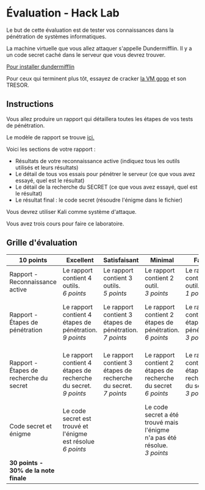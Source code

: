 # Évaluation - Hack Lab

[dundermifflin]: ../labo/Installation_DunderMifflin.md 'Dundermifflin - Hack Lab'
[gogo]: ../labo/Installation_Gogo_VirtualBox.md 'Gogo - Hack Lab'

Le but de cette évaluation est de tester vos connaissances dans la pénétration de systèmes informatiques.

La machine virtuelle que vous allez attaquer s'appelle Dundermifflin. Il y a un code secret caché dans le serveur que vous devrez trouver.

[Pour installer dundermifflin][dundermifflin]

Pour ceux qui terminent plus tôt, essayez de cracker [la VM gogo][gogo] et son TRESOR.

## Instructions

Vous allez produire un rapport qui détaillera toutes les étapes de vos tests de pénétration.

Le modèle de rapport se trouve [ici.](https://cegepvicto.sharepoint.com/:w:/s/guidemac/Ef6q_OhmqwlCsLsHjHSCPPQBRlHKMBUIuyldcp4-Oq7eZQ?e=EOhbCf)

Voici les sections de votre rapport :

- Résultats de votre reconnaissance active (indiquez tous les outils utilisés et leurs résultats)
- Le détail de tous vos essais pour pénétrer le serveur (ce que vous avez essayé, quel est le résultat)
- Le détail de la recherche du SECRET (ce que vous avez essayé, quel est le résultat)
- Le résultat final : le code secret (résoudre l'énigme dans le fichier)

Vous devrez utiliser Kali comme système d'attaque.

Vous avez trois cours pour faire ce laboratoire.

## Grille d'évaluation

| 10 points                               | Excellent                                                             | Satisfaisant                                                          | Minimal                                                                         | Faible                                                            | Insuffisant                                                               |
| --------------------------------------- | --------------------------------------------------------------------- | --------------------------------------------------------------------- | ------------------------------------------------------------------------------- | ----------------------------------------------------------------- | ------------------------------------------------------------------------- |
| Rapport - Reconnaissance active         | Le rapport contient 4 outils. <br/> _6 points_                        | Le rapport contient 3 outils. <br/> _5 points_                        | Le rapport contient 2 outil. <br/> _3 points_                                   | Le rapport contient 1 outil. <br/> _1 point_                      | Le rapport ne contient pas d'outil. <br/> _0 point_                       |
| Rapport - Étapes de pénétration         | Le rapport contient 4 étapes de pénétration. <br/> _9 points_         | Le rapport contient 3 étapes de pénétration. <br/> _7 points_         | Le rapport contient 2 étapes de pénétration. <br/> _6 points_                   | Le rapport contient 1 étape de pénétration.<br/> _3 points_       | Le rapport ne contient pas d'étape de pénétration <br/> _0 point_         |
| Rapport - Étapes de recherche du secret | Le rapport contient 4 étapes de recherche du secret. <br/> _9 points_ | Le rapport contient 3 étapes de recherche du secret. <br/> _7 points_ | Le rapport contient 2 étapes de recherche du secret <br/> _6 points_            | Le rapport contient 1 étape de recherche du secret<br/> _3 point_ | Le rapport ne contient pas d'étape de recherche du secret <br/> _0 point_ |
| Code secret et énigme                   | Le code secret est trouvé et l'énigme est résolue <br/> _6 points_    |                                                                       | Le code secret a été trouvé mais l'énigme n'a pas été résolue. <br/> _3 points_ |                                                                   | Le code secret n'a pas été trouvé. <br/> _0 point_                        |
| **30 points - 30% de la note finale**   |                                                                       |                                                                       |                                                                                 |
